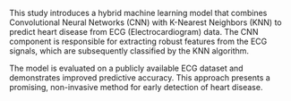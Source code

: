 This study introduces a hybrid machine learning model that combines Convolutional Neural Networks (CNN) with K-Nearest Neighbors (KNN) to predict heart disease from ECG (Electrocardiogram) data. The CNN component is responsible for extracting robust features from the ECG signals, which are subsequently classified by the KNN algorithm.

The model is evaluated on a publicly available ECG dataset and demonstrates improved predictive accuracy. This approach presents a promising, non-invasive method for early detection of heart disease.
